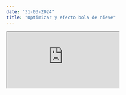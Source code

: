 ```yaml
---
date: "31-03-2024"
title: "Optimizar y efecto bola de nieve"
---
```

<iframe src="https://www.youtube.com/embed/EBRSVJEZfVw" allowfullscreen></iframe>
